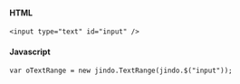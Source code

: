 #### HTML
	<input type="text" id="input" />
	
#### Javascript
	var oTextRange = new jindo.TextRange(jindo.$("input"));
